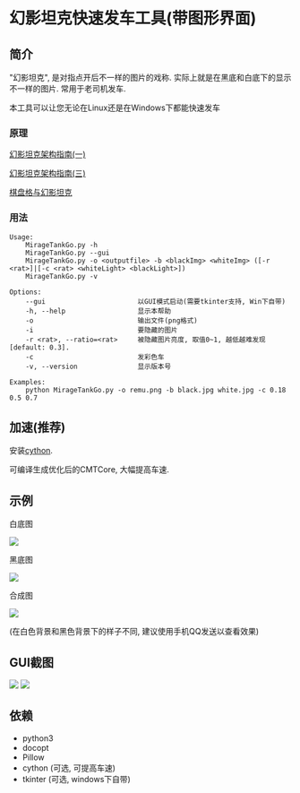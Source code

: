 # 幻影坦克快速发车工具(带图形界面)

## 简介

"幻影坦克", 是对指点开后不一样的图片的戏称.
实际上就是在黑底和白底下的显示不一样的图片.
常用于老司机发车.

本工具可以让您无论在Linux还是在Windows下都能快速发车


### 原理

[幻影坦克架构指南(一)](https://zhuanlan.zhihu.com/p/31164700)

[幻影坦克架构指南(三)](https://zhuanlan.zhihu.com/p/32532733)

[棋盘格与幻影坦克](https://zhuanlan.zhihu.com/p/33148445)


### 用法

    Usage:
        MirageTankGo.py -h
        MirageTankGo.py --gui
        MirageTankGo.py -o <outputfile> -b <blackImg> <whiteImg> ([-r <rat>]|[-c <rat> <whiteLight> <blackLight>])
        MirageTankGo.py -v

    Options:
        --gui                       以GUI模式启动(需要tkinter支持, Win下自带)
        -h, --help                  显示本帮助
        -o                          输出文件(png格式)
        -i                          要隐藏的图片
        -r <rat>, --ratio=<rat>     被隐藏图片亮度, 取值0~1, 越低越难发现 [default: 0.3].
        -c                          发彩色车
        -v, --version               显示版本号

    Examples:
        python MirageTankGo.py -o remu.png -b black.jpg white.jpg -c 0.18 0.5 0.7


## 加速(推荐)

安装[cython](http://cython.org/).

可编译生成优化后的CMTCore, 大幅提高车速.


## 示例

白底图

![](https://github.com/YinTianliang/MirageTankGo/blob/master/white.jpg)


黑底图

![](https://github.com/YinTianliang/MirageTankGo/blob/master/black.jpg)


合成图

![](https://github.com/YinTianliang/MirageTankGo/blob/master/remu.png)

(在白色背景和黑色背景下的样子不同, 建议使用手机QQ发送以查看效果)


## GUI截图

![](https://github.com/YinTianliang/MirageTankGo/blob/master/screenshot.png)
![](https://github.com/YinTianliang/MirageTankGo/blob/master/screenshot2.png)

## 依赖

+ python3
+ docopt
+ Pillow
+ cython (可选, 可提高车速)
+ tkinter (可选, windows下自带)
